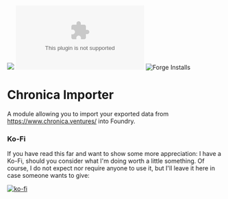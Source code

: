 ![](https://img.shields.io/badge/Foundry-v9-informational)
![Latest Release Download Count](https://img.shields.io/github/downloads/kid2407/chronica-importer/latest/module.zip)
![Forge Installs](https://img.shields.io/badge/dynamic/json?label=Forge%20Installs&query=package.installs&suffix=%25&url=https%3A%2F%2Fforge-vtt.com%2Fapi%2Fbazaar%2Fpackage%2Fchronica-importer&colorB=4aa94a)

# Chronica Importer

A module allowing you to import your exported data from https://www.chronica.ventures/ into Foundry.

### Ko-Fi

If you have read this far and want to show some more appreciation: I have a Ko-Fi, should you consider what I'm doing worth a little something. Of course, I do not expect nor require anyone to use it, but I'll leave it here in case someone wants to give:

[![ko-fi](https://ko-fi.com/img/githubbutton_sm.svg)](https://ko-fi.com/H2H7ALZTI)